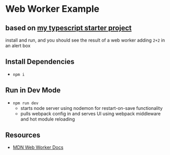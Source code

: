 # Web Worker Example
## based on [my typescript starter project](https://github.com/robbybro/typescript-webpack-node-docker-starter)

install and run, and you should see the result of a web worker adding `2+2` in an alert box

## Install Dependencies
* `npm i`
## Run in Dev Mode
* `npm run dev`
    * starts node server using nodemon for restart-on-save functionality
    * pulls webpack config in and serves UI using webpack middleware and hot module reloading


## Resources
* [MDN Web Worker Docs](https://developer.mozilla.org/en-US/docs/Web/API/Web_Workers_API/Using_web_workers)